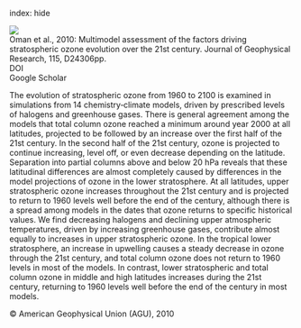 index: hide

<div class="Citation">
    <div class="Citation-thumb CitationThumb-linked"  data-href="https://doi.org/10.1029/2010jd014362">
      <img src="https://static.claimspace.cloud/climate-study-static/refs/thumbs/11/Oman_et_al_2010-thumb.png" />
    </div>

  <div class="Citation-body">
    <div class="Citation-text">Oman et al., 2010: Multimodel assessment of the factors driving stratospheric ozone evolution over the 21st century. <span class="Article-journal">Journal of Geophysical Research, </span><span class="Article-volume">115, </span>D24306pp.</div>
    <div class="Citation-links">
      <div class="CitationLink" data-href="https://doi.org/10.1029/2010jd014362">
        <div class="CitationLink-icon CitationLink-Doi"></div>
        <div class="CitationLink-text">DOI</div>
      </div>
      <div class="CitationLink" data-href="https://scholar.google.com/scholar?q=10.1029/2010jd014362">
        <div class="CitationLink-icon CitationLink-Scholar"></div>
        <div class="CitationLink-text">Google Scholar</div>
      </div>
    </div>
  </div>
</div>

The evolution of stratospheric ozone from 1960 to 2100 is examined in simulations from 14 chemistry‐climate models, driven by prescribed levels of halogens and greenhouse gases. There is general agreement among the models that total column ozone reached a minimum around year 2000 at all latitudes, projected to be followed by an increase over the first half of the 21st century. In the second half of the 21st century, ozone is projected to continue increasing, level off, or even decrease depending on the latitude. Separation into partial columns above and below 20 hPa reveals that these latitudinal differences are almost completely caused by differences in the model projections of ozone in the lower stratosphere. At all latitudes, upper stratospheric ozone increases throughout the 21st century and is projected to return to 1960 levels well before the end of the century, although there is a spread among models in the dates that ozone returns to specific historical values. We find decreasing halogens and declining upper atmospheric temperatures, driven by increasing greenhouse gases, contribute almost equally to increases in upper stratospheric ozone. In the tropical lower stratosphere, an increase in upwelling causes a steady decrease in ozone through the 21st century, and total column ozone does not return to 1960 levels in most of the models. In contrast, lower stratospheric and total column ozone in middle and high latitudes increases during the 21st century, returning to 1960 levels well before the end of the century in most models.

<div class="Citation-copy">
&copy; American Geophysical Union (AGU), 2010
</div>